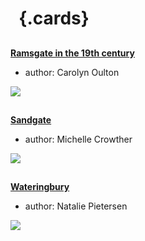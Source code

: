<param ve-config 
       title="Places R-Z"
       banner="/images/banners/19c.jpg"
       layout="index">

# &nbsp; {.cards}

##
**[Ramsgate in the 19th century](/19c/19c-ramsgate/)**

- author: Carolyn Oulton

![](https://iiif.juncture-digital.org/thumbnail?url=https://stor.artstor.org/stor/274fbd10-415b-4fb3-8a79-3ebaac90a101)

##
**[Sandgate](/placesqz/sandgate-overview)**

- author: Michelle Crowther

![](https://iiif.juncture-digital.org/thumbnail?url=https://stor.artstor.org/stor/ea765a89-16c2-4c5c-8860-b0bc08f507d9)

##
**[Wateringbury](/placesqz/wateringbury-overview)**

- author: Natalie Pietersen

![](https://iiif.juncture-digital.org/thumbnail?url=https://stor.artstor.org/stor/70056d92-7406-48ec-a8e5-060c6bcf584d)

